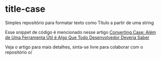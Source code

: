 # title-case
Simples repositório para formatar texto como Título a partir de uma string

Esse snippet de código é mencionado nesse artigo [Converting Case: Além de Uma Ferramenta Útil é Algo Que Todo Desenvolvedor Deveria Saber](https://marriedgames.com.br/tecnologia/desenvolvimento/converting-case:-alem-de-uma-ferramenta-util-e-algo-que-todo-desenvolvedor-deveria-saber/)

Veja o artigo para mais detalhes, sinta-se livre para colaborar com o repositório o/
